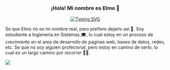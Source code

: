 <p align="center">
  <h3 align="center">¡Hola! Mi nombre es Elmo 🤯</h3>
</p>
<p align="center">
  <a href="https://git.io/typing-svg"><img src="https://readme-typing-svg.demolab.com?font=Fira+Code&pause=1000&color=E24545&center=true&width=490&lines=Desarrollando+poco+a+poco+mis+habilidades" alt="Typing SVG" /></a>
</p>
<p>Se que Elmo no es mi nombre real, pero prefiero dejarlo asi 🤣. Soy estudiante a Ingieneria en Sistemas 🎓, lo cual estoy en un proceso de crecimiento en el area de desarrollo de paginas web, bases de datos, redes, etc. Se que no soy alguien profecional, pero estoy en camino de serlo, lo cual es un largo camino por recorrer 🏃‍♂️.</p>
<img src="https://i.pinimg.com/originals/cf/23/d5/cf23d5c33ff1ad50cf49d02721b4b5e2.gif">
